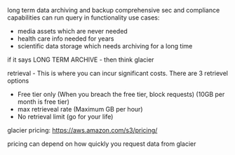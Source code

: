 long term data archiving and backup
comprehensive sec and compliance capabilities
can run query in functionality
use cases:
- media assets which are never needed
- health care info needed for years
- scientific data storage which needs archiving for a long time

if it says LONG TERM ARCHIVE - then think glacier

retrieval - This is where you can incur significant costs.
There are 3 retrievel options

- Free tier only (When you breach the free tier, block requests) (10GB per month is free tier)
- max retrieveal rate (Maximum GB per hour)
- No retrieval limit (go for your life)

glacier pricing:
https://aws.amazon.com/s3/pricing/

pricing can depend on how quickly you request data from glacier